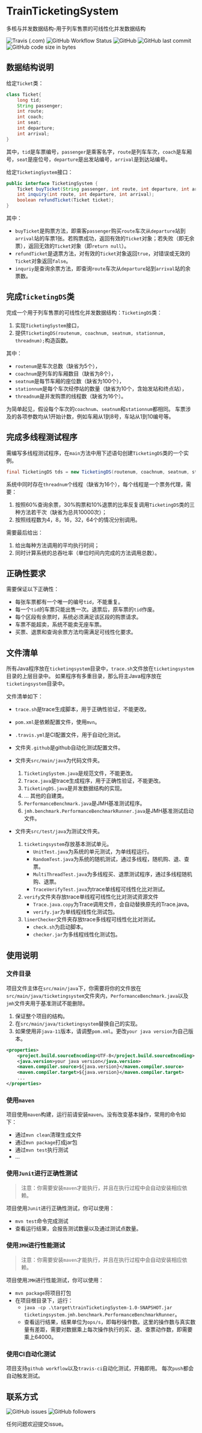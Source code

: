 # TrainTicketingSystem

多核与并发数据结构-用于列车售票的可线性化并发数据结构

![Travis (.com)](https://img.shields.io/travis/com/specialpointcentral/TrainTicketingSystem?logo=travis-ci&logoColor=white&style=flat-square&link=https://travis-ci.com/specialpointcentral/TrainTicketingSystem)
![GitHub Workflow Status](https://img.shields.io/github/workflow/status/specialpointcentral/TrainTicketingSystem/Java%20CI%20with%20Maven?logo=github&logoColor=whhite&style=flat-square)
![GitHub](https://img.shields.io/github/license/specialpointcentral/TrainTicketingSystem?style=flat-square)
![GitHub last commit](https://img.shields.io/github/last-commit/specialpointcentral/TrainTicketingSystem?style=flat-square)
![GitHub code size in bytes](https://img.shields.io/github/languages/code-size/specialpointcentral/TrainTicketingSystem?style=flat-square)

## 数据结构说明

给定`Ticket`类：

```java
class Ticket{
    long tid;
    String passenger;
    int route;
    int coach;
    int seat;
    int departure;
    int arrival;
}
```

其中，`tid`是车票编号，`passenger`是乘客名字，`route`是列车车次，`coach`是车厢号，`seat`是座位号，`departure`是出发站编号，`arrival`是到达站编号。

给定`TicketingSystem`接口：

```java
public interface TicketingSystem {
    Ticket buyTicket(String passenger, int route, int departure, int arrival);
    int inquiry(int route, int departure, int arrival);
    boolean refundTicket(Ticket ticket);
}
```

其中：

- `buyTicket`是购票方法，即乘客`passenger`购买`route`车次从`departure`站到`arrival`站的车票1张。若购票成功，返回有效的`Ticket`对象；若失败（即无余票），返回无效的`Ticket`对象（即`return null`）。
- `refundTicket`是退票方法，对有效的`Ticket`对象返回`true`，对错误或无效的`Ticket`对象返回`false`。
- `inquriy`是查询余票方法，即查询`route`车次从`departure`站到`arrival`站的余票数。

## 完成`TicketingDS`类

完成一个用于列车售票的可线性化并发数据结构：`TicketingDS`类：

1. 实现`TicketingSystem`接口，
2. 提供`TicketingDS(routenum, coachnum, seatnum, stationnum, threadnum);`构造函数。

其中：

- `routenum`是车次总数（缺省为5个），
- `coachnum`是列车的车厢数目（缺省为8个），
- `seatnum`是每节车厢的座位数（缺省为100个），
- `stationnum`是每个车次经停站的数量（缺省为10个，含始发站和终点站），
- `threadnum`是并发购票的线程数（缺省为16个）。

为简单起见，假设每个车次的`coachnum`、`seatnum`和`stationnum`都相同。
车票涉及的各项参数均从1开始计数，例如车厢从1到8号，车站从1到10编号等。

## 完成多线程测试程序

需编写多线程测试程序，在`main`方法中用下述语句创建`TicketingDS`类的一个实例。

```java
final TicketingDS tds = new TicketingDS(routenum, coachnum, seatnum, stationnum, threadnum);
```

系统中同时存在`threadnum`个线程（缺省为16个），每个线程是一个票务代理，需要：

1. 按照60%查询余票，30%购票和10%退票的比率反复调用`TicketingDS`类的三种方法若干次（缺省为总共10000次）；
2. 按照线程数为4，8，16，32，64个的情况分别调用。

需要最后给出：

1. 给出每种方法调用的平均执行时间；
2. 同时计算系统的总吞吐率（单位时间内完成的方法调用总数）。

## 正确性要求

需要保证以下正确性：

- 每张车票都有一个唯一的编号`tid`，不能重复。
- 每一个`tid`的车票只能出售一次。退票后，原车票的`tid`作废。
- 每个区段有余票时，系统必须满足该区段的购票请求。
- 车票不能超卖，系统不能卖无座车票。
- 买票、退票和查询余票方法均需满足可线性化要求。

## 文件清单

所有Java程序放在`ticketingsystem`目录中，`trace.sh`文件放在`ticketingsystem`目录的上层目录中。
如果程序有多重目录，那么将主Java程序放在`ticketingsystem`目录中。

文件清单如下：

- `trace.sh`是trace生成脚本，用于正确性验证，不能更改。
- `pom.xml`是依赖配置文件，使用`mvn`。
- `.travis.yml`是CI配置文件，用于自动化测试。
- 文件夹`.github`是github自动化测试配置文件。
- 文件夹`src/main/java`为代码文件夹。
    1. `TicketingSystem.java`是规范文件，不能更改。
    2. `Trace.java`是trace生成程序，用于正确性验证，不能更改。
    3. `TicketingDS.java`是并发数据结构的实现。
    4. ... 其他的自建类。
    5. `PerformanceBenchmark.java`是JMH基准测试程序。
    6. `jmh.benchmark.PerformanceBenchmarkRunner.java`是JMH基准测试启动文件。

- 文件夹`src/test/java`为测试文件夹。
    1. `ticketingsystem`存放基本测试单元。
        - `UnitTest.java`为系统的单元测试，为单线程运行。
        - `RandomTest.java`为系统的随机测试，通过多线程，随机购、退、查票。
        - `MultiThreadTest.java`为多线程买、退票测试程序，通过多线程随机购、退票。
        - `TraceVerifyTest.java`为trace单线程可线性化比对测试。
    2. `verify`文件夹存放trace单线程可线性化比对测试资源文件
        - `Trace.java.copy`为Trace调用文件，会自动替换原先的Trace.java。
        - `verify.jar`为单线程线性化测试包。
    3. `linerChecker`文件夹存放trace多线程可线性化比对测试。
        - `check.sh`为启动脚本。
        - `checker.jar`为多线程线性化测试包。

## 使用说明

### 文件目录

项目文件主体在`src/main/java`下，你需要将你的文件放在`src/main/java/ticketingsystem`文件夹内，`PerformanceBenchmark.java`以及`jmh`文件夹用于基准测试不能删除。

1. 保证整个项目的结构。
2. 在`src/main/java/ticketingsystem`替换自己的实现。
3. 如果使用非`java-11`版本，请调整`pom.xml`。更改`your java version`为自己版本。

```xml
<properties>
    <project.build.sourceEncoding>UTF-8</project.build.sourceEncoding>
    <java.version>your java version</java.version>
    <maven.compiler.source>${java.version}</maven.compiler.source>
    <maven.compiler.target>${java.version}</maven.compiler.target>
    ...
</properties>
```

### 使用`maven`

项目使用`maven`构建，运行前请安装`maven`。没有改变基本操作，常用的命令如下：

- 通过`mvn clean`清理生成文件
- 通过`mvn package`打成jar包
- 通过`mvn test`执行测试
- ...

### 使用`Junit`进行正确性测试

> 注意：你需要安装`maven`才能执行，并且在执行过程中会自动安装相应依赖。

项目使用`Junit`进行正确性测试，你可以使用：

- `mvn test`命令完成测试
- 查看运行结果，会报告测试数量以及通过测试点数量。

### 使用`JMH`进行性能测试

> 注意：你需要安装`maven`才能执行，并且在执行过程中会自动安装相应依赖。

项目使用`JMH`进行性能测试，你可以使用：

- `mvn package`将项目打包
- 在项目根目录下，运行：
    - `java -cp .\target\trainTicketingSystem-1.0-SNAPSHOT.jar ticketingsystem.jmh.benchmark.PerformanceBenchmarkRunner`。
    - 查看运行结果，结果单位为`ops/s`，即每秒操作数。这里的操作数与真实数量有差距，需要对数据乘上每次操作执行的买、退、查票动作数，即需要乘上64000。

### 使用CI自动化测试

项目支持`github workflow`以及`travis-ci`自动化测试，开箱即用。
每次`push`都会自动触发测试。

## 联系方式

![GitHub issues](https://img.shields.io/github/issues/specialpointcentral/TrainTicketingSystem?style=flat-square&link=https://github.com/specialpointcentral/TrainTicketingSystem/issues)
![GitHub followers](https://img.shields.io/github/followers/specialpointcentral?label=specialpointcentral&style=social&link=https://github.com/specialpointcentral)

任何问题欢迎提交issue。
